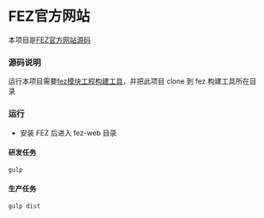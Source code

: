 # FEZ官方网站

本项目是[FEZ官方网站源码](http://fez.hestudy.com)

### 源码说明
运行本项目需要[fez模块工程构建工具](https://github.com/furic-zhao/fez)，并把此项目 clone 到 fez 构建工具所在目录

### 运行
- 安装 FEZ 后进入 fez-web 目录

#### 研发任务

````bash
gulp
````

#### 生产任务

````bash
gulp dist
````





